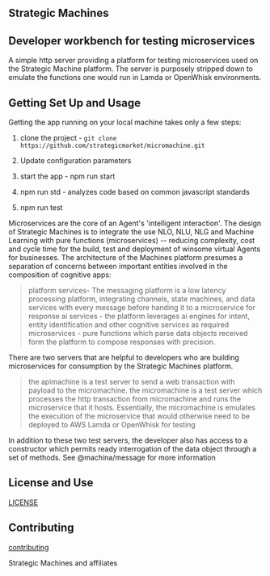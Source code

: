 ## Strategic Machines

## Developer workbench for testing microservices

A simple http server providing a platform for testing microservices used on the Strategic Machine platform. The server is purposely stripped down to emulate the functions one would run in Lamda or OpenWhisk environments.


## Getting Set Up and Usage

Getting the app running on your local machine takes only a few steps:

1. clone the project - `git clone https://github.com/strategicmarket/micromachine.git`
2. Update configuration parameters
3. start the app - npm run start

4. npm run std - analyzes code based on common javascript standards

5. npm run test

Microservices are the core of an Agent's 'intelligent interaction'. The design of Strategic Machines is to integrate the use NLO, NLU, NLG and Machine Learning with pure functions (microservices) -- reducing complexity, cost and cycle time for the build, test and deployment of winsome virtual Agents for businesses. The architecture of the Machines platform presumes a separation of concerns between important entities involved in the composition of cognitive apps:

> platform services- The messaging platform is a low latency processing platform, integrating channels, state machines, and data services with every message before handing it to a microservice for response
> ai services - the platform leverages ai engines for intent, entity identification and other cognitive services as required
> microservices - pure functions which parse data objects received form the platform to compose responses with precision.

There are two servers that are helpful to developers who are building microservices for consumption by the Strategic Machines platform.

> the apimachine is a test server to send a web transaction with payload to the micromachine.
> the micromachine is a test server which processes the http transaction from micromachine and runs the microservice that it hosts. Essentially, the micromachine is emulates the execution of the microservice that would otherwise need to be deployed to AWS Lamda or OpenWhisk for testing

In addition to these two test servers, the developer also has access to a constructor which permits ready interrogation of the data object through a set of methods. See @machina/message for more information

## License and Use
 [LICENSE](./LICENSE.txt)

## Contributing
 [contributing](.github/CONTRIBUTING.md)

Strategic Machines and affiliates
